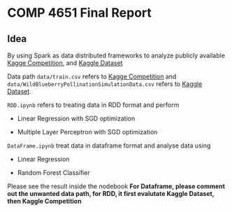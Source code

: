 # COMP 4651 Final Report

## Idea

By using Spark as data distributed frameworks to analyze publicly available [Kagge Competition](https://www.kaggle.com/competitions/playground-series-s3e14/overview), and [Kaggle Dataset](https://www.kaggle.com/datasets/shashwatwork/wild-blueberry-yield-prediction-dataset)

Data path `data/train.csv` refers to [Kagge Competition](https://www.kaggle.com/competitions/playground-series-s3e14/overview) and `data/WildBlueberryPollinationSimulationData.csv` refers to [Kaggle Dataset](https://www.kaggle.com/datasets/shashwatwork/wild-blueberry-yield-prediction-dataset).

`RDD.ipynb` refers to treating data in RDD format and perform

- Linear Regression with SGD optimization

- Multiple Layer Perceptron with SGD optimization

`DataFrame.ipynb` treat data in dataframe format and analyse data using

- Linear Regression

- Random Forest Classifier

Please see the result inside the nodebook
**For Dataframe, please comment out the unwanted data path, for RDD, it first evalutate Kaggle Dataset, then Kaggle Competition**

